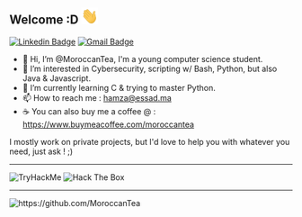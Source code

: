 ## Welcome :D <img src="https://raw.githubusercontent.com/MoroccanTea/MoroccanTea/master/wave.gif" width="30">
[![Linkedin Badge](https://img.shields.io/badge/-Hamza%20ESSAD-0072b1?style=flat&logo=Linkedin&logoColor=white)](https://www.linkedin.com/in/hamza-essad/ "Connect on LinkedIn")
[![Gmail Badge](https://img.shields.io/badge/-hamza@essad.ma-c14438?style=flat-square&logo=Gmail&logoColor=white&link=mailto:hamza@essad.ma)](mailto:hamza@essad.ma)
- 👋 Hi, I’m @MoroccanTea, I'm a young computer science student.
- 👀 I’m interested in Cybersecurity, scripting w/ Bash, Python, but also Java & Javascript.
- 🌱 I’m currently learning C & trying to master Python.
- 📫 How to reach me : hamza@essad.ma
- ☕ You can also buy me a coffee @ : https://www.buymeacoffee.com/moroccantea

I mostly work on private projects, but I'd love to help you with whatever you need, just ask ! ;) 


_________________________________________________________________________________________________________________________________________________________________________

<image src="https://tryhackme-badges.s3.amazonaws.com/MoroccanTea.png" alt="TryHackMe">

<img src="https://www.hackthebox.eu/badge/image/687275" alt="Hack The Box" width="248">

_________________________________________________________________________________________________________________________________________________________________________

<img src="https://komarev.com/ghpvc/?username=MoroccanTea" alt="https://github.com/MoroccanTea" />